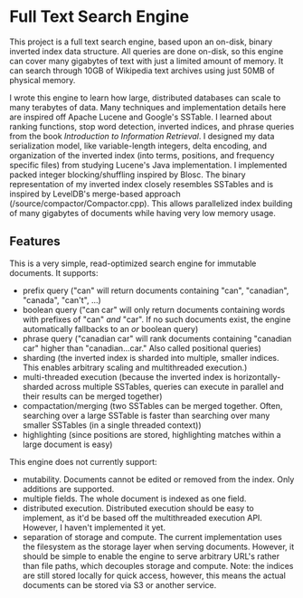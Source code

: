# Full Text Search Engine
This project is a full text search engine, based upon an on-disk, binary inverted index data structure. All queries are done on-disk, so this engine can cover many gigabytes of text with just a limited amount of memory. It can search through 10GB of Wikipedia text archives using just 50MB of physical memory.

I wrote this engine to learn how large, distributed databases can scale to many terabytes of data. Many techniques and implementation details here are inspired off Apache Lucene and Google's SSTable. I learned about ranking functions, stop word detection, inverted indices, and phrase queries from the book *Introduction to Information Retrieval*. I designed my data serialization model, like variable-length integers, delta encoding, and organization of the inverted index (into terms, positions, and frequency specific files) from studying Lucene's Java implementation. I implemented packed integer blocking/shuffling inspired by Blosc. The binary representation of my inverted index closely resembles SSTables and is inspired by LevelDB's merge-based approach (/source/compactor/Compactor.cpp). This allows parallelized index building of many gigabytes of documents while having very low memory usage.

## Features
This is a very simple, read-optimized search engine for immutable documents. It supports:
 - prefix query ("can" will return documents containing "can", "canadian", "canada", "can't", ...)
 - boolean query ("can car" will only return documents containing words with prefixes of "can" *and* "car". If no such documents exist, the engine automatically fallbacks to an *or* boolean query)
 - phrase query ("canadian car" will rank documents containing "canadian car" higher than "canadian...car." Also called positional queries)
 - sharding (the inverted index is sharded into multiple, smaller indices. This enables arbitrary scaling and multithreaded execution.)
 - multi-threaded execution (because the inverted index is horizontally-sharded across multiple SSTables, queries can execute in parallel and their results can be merged together)
 - compactation/merging (two SSTables can be merged together. Often, searching over a large SSTable is faster than searching over many smaller SSTables (in a single threaded context))
 - highlighting (since positions are stored, highlighting matches within a large document is easy)


This engine does not currently support:
 - mutability. Documents cannot be edited or removed from the index. Only additions are supported.
 - multiple fields. The whole document is indexed as one field.
 - distributed execution. Distributed execution should be easy to implement, as it'd be based off the multithreaded execution API. However, I haven't implemented it yet.
 - separation of storage and compute. The current implementation uses the filesystem as the storage layer when serving documents. However, it should be simple to enable the engine to serve arbitrary URL's rather than file paths, which decouples storage and compute. Note: the indices are still stored locally for quick access, however, this means the actual documents can be stored via S3 or another service.


